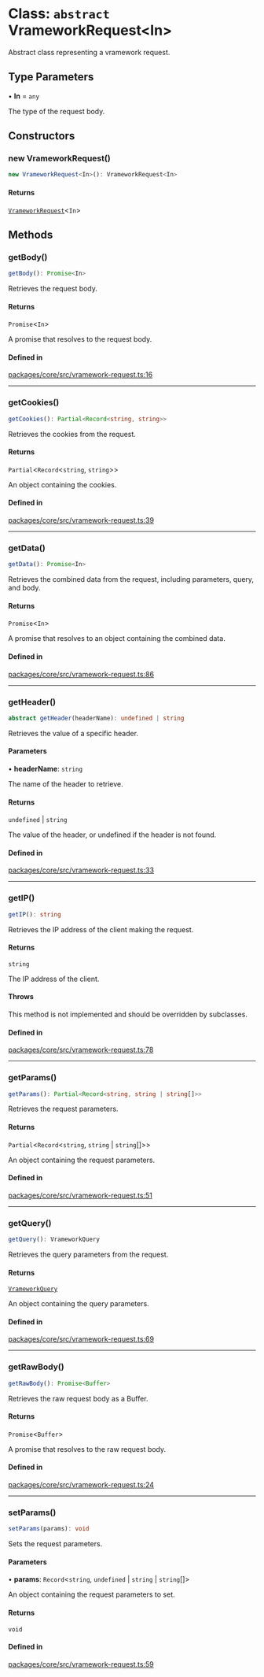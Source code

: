# Class: `abstract` VrameworkRequest\<In\>

Abstract class representing a vramework request.

## Type Parameters

• **In** = `any`

The type of the request body.

## Constructors

### new VrameworkRequest()

```ts
new VrameworkRequest<In>(): VrameworkRequest<In>
```

#### Returns

[`VrameworkRequest`](VrameworkRequest.md)\<`In`\>

## Methods

### getBody()

```ts
getBody(): Promise<In>
```

Retrieves the request body.

#### Returns

`Promise`\<`In`\>

A promise that resolves to the request body.

#### Defined in

[packages/core/src/vramework-request.ts:16](https://github.com/vramework/vramework/blob/effbb4c429219b23928f1b1f0fcdb2fd3899355c/packages/core/src/vramework-request.ts#L16)

***

### getCookies()

```ts
getCookies(): Partial<Record<string, string>>
```

Retrieves the cookies from the request.

#### Returns

`Partial`\<`Record`\<`string`, `string`\>\>

An object containing the cookies.

#### Defined in

[packages/core/src/vramework-request.ts:39](https://github.com/vramework/vramework/blob/effbb4c429219b23928f1b1f0fcdb2fd3899355c/packages/core/src/vramework-request.ts#L39)

***

### getData()

```ts
getData(): Promise<In>
```

Retrieves the combined data from the request, including parameters, query, and body.

#### Returns

`Promise`\<`In`\>

A promise that resolves to an object containing the combined data.

#### Defined in

[packages/core/src/vramework-request.ts:86](https://github.com/vramework/vramework/blob/effbb4c429219b23928f1b1f0fcdb2fd3899355c/packages/core/src/vramework-request.ts#L86)

***

### getHeader()

```ts
abstract getHeader(headerName): undefined | string
```

Retrieves the value of a specific header.

#### Parameters

• **headerName**: `string`

The name of the header to retrieve.

#### Returns

`undefined` \| `string`

The value of the header, or undefined if the header is not found.

#### Defined in

[packages/core/src/vramework-request.ts:33](https://github.com/vramework/vramework/blob/effbb4c429219b23928f1b1f0fcdb2fd3899355c/packages/core/src/vramework-request.ts#L33)

***

### getIP()

```ts
getIP(): string
```

Retrieves the IP address of the client making the request.

#### Returns

`string`

The IP address of the client.

#### Throws

This method is not implemented and should be overridden by subclasses.

#### Defined in

[packages/core/src/vramework-request.ts:78](https://github.com/vramework/vramework/blob/effbb4c429219b23928f1b1f0fcdb2fd3899355c/packages/core/src/vramework-request.ts#L78)

***

### getParams()

```ts
getParams(): Partial<Record<string, string | string[]>>
```

Retrieves the request parameters.

#### Returns

`Partial`\<`Record`\<`string`, `string` \| `string`[]\>\>

An object containing the request parameters.

#### Defined in

[packages/core/src/vramework-request.ts:51](https://github.com/vramework/vramework/blob/effbb4c429219b23928f1b1f0fcdb2fd3899355c/packages/core/src/vramework-request.ts#L51)

***

### getQuery()

```ts
getQuery(): VrameworkQuery
```

Retrieves the query parameters from the request.

#### Returns

[`VrameworkQuery`](../type-aliases/VrameworkQuery.md)

An object containing the query parameters.

#### Defined in

[packages/core/src/vramework-request.ts:69](https://github.com/vramework/vramework/blob/effbb4c429219b23928f1b1f0fcdb2fd3899355c/packages/core/src/vramework-request.ts#L69)

***

### getRawBody()

```ts
getRawBody(): Promise<Buffer>
```

Retrieves the raw request body as a Buffer.

#### Returns

`Promise`\<`Buffer`\>

A promise that resolves to the raw request body.

#### Defined in

[packages/core/src/vramework-request.ts:24](https://github.com/vramework/vramework/blob/effbb4c429219b23928f1b1f0fcdb2fd3899355c/packages/core/src/vramework-request.ts#L24)

***

### setParams()

```ts
setParams(params): void
```

Sets the request parameters.

#### Parameters

• **params**: `Record`\<`string`, `undefined` \| `string` \| `string`[]\>

An object containing the request parameters to set.

#### Returns

`void`

#### Defined in

[packages/core/src/vramework-request.ts:59](https://github.com/vramework/vramework/blob/effbb4c429219b23928f1b1f0fcdb2fd3899355c/packages/core/src/vramework-request.ts#L59)
